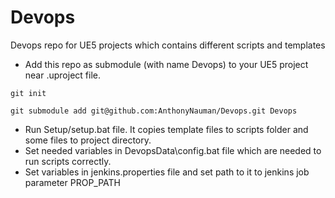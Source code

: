 # Devops
Devops repo for UE5 projects which contains different scripts and templates

 - Add this repo as submodule (with name Devops) to your UE5 project near .uproject file.
```
git init
```

```
git submodule add git@github.com:AnthonyNauman/Devops.git Devops
```
 - Run Setup/setup.bat file. It copies template files to scripts folder and some files to project directory.
 - Set needed variables in DevopsData\config.bat file which are needed to run scripts correctly.
 - Set variables in jenkins.properties file and set path to it to jenkins job parameter PROP_PATH
